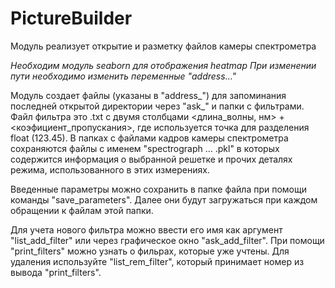 # PictureBuilder
Модуль реализует открытие и разметку файлов камеры спектрометра

_Необходим модуль seaborn для отображения heatmap_
_При изменении пути необходимо изменить переменные "address..."_

Модуль создает файлы (указаны в "address_") для запоминания последней открытой директории через "ask_" и папки с фильтрами. Файл фильтра это .txt с двумя столбцами <длина_волны, нм> + <коэфициент_пропускания>, где используется точка для разделения float (123.45). В папках с файлами кадров камеры спектрометра сохраняются файлы с именем "spectrograph ... .pkl" в которых содержится информация о выбранной решетке и прочих деталях режима, использованного в этих измерениях.

Введенные параметры можно сохранить в папке файла при помощи команды "save_parameters". Далее они будут загружаться при каждом обращении к файлам этой папки.

Для учета нового фильтра можно ввести его имя как аргумент "list_add_filter" или через графическое окно "ask_add_filter". При помощи "print_filters" можно узнать о фильрах, которые уже учтены. Для удаления используйте "list_rem_filter", который принимает номер из вывода "print_filters".
